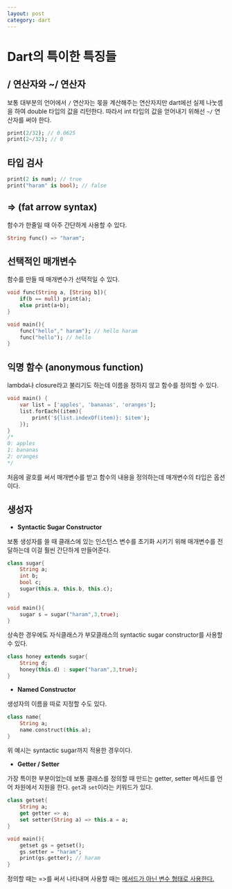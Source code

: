 ```yaml
---
layout: post
category: dart
---
```


# Dart의 특이한 특징들

## / 연산자와 ~/ 연산자

보통 대부분의 언어에서 `/` 연산자는 몫을 계산해주는 연산자지만 dart에선 실제 나눗셈을 하여 double 타입의 값을 리턴한다. 따라서 int 타입의 값을 얻어내기 위해선 `~/` 연산자를 써야 한다.

```dart
print(2/32); // 0.0625
print(2~/32); // 0
```

## 타입 검사

```dart
print(2 is num); // true
print("haram" is bool); // false
```

## => (fat arrow syntax)

함수가 한줄일 때 아주 간단하게 사용할 수 있다.

```dart
String func() => "haram";
```

## 선택적인 매개변수

함수를 만들 때 매개변수가 선택적일 수 있다.

```dart
void func(String a, [String b]){
    if(b == null) print(a);
    else print(a+b);
}

void main(){
    func("hello"," haram"); // hello haram
    func("hello"); // hello
}
```

## 익명 함수 (anonymous function)

lambda나 closure라고 불리기도 하는데 이름을 정하지 않고 함수를 정의할 수 있다.

```dart
void main() {
    var list = ['apples', 'bananas', 'oranges'];
    list.forEach((item){
        print('${list.indexOf(item)}: $item');
    });
}
/*
0: apples
1: bananas
2: oranges
*/
```

처음에 괄호를 써서 매개변수를 받고 함수의 내용을 정의하는데 매개변수의 타입은 옵션이다.

## 생성자

* **Syntactic Sugar Constructor**

보통 생성자를 쓸 때 클래스에 있는 인스턴스 변수를 초기화 시키기 위해 매개변수를 전달하는데 이걸 훨씬 간단하게 만들어준다.

```dart
class sugar{
    String a;
    int b;
    bool c;
    sugar(this.a, this.b, this.c);
}

void main(){
    sugar s = sugar("haram",3,true);
}
```

상속한 경우에도 자식클래스가 부모클래스의 syntactic sugar constructor를 사용할 수 있다.

```dart
class honey extends sugar{
    String d;
    honey(this.d) : super("haram",3,true);
}
```

* **Named Constructor**

생성자의 이름을 따로 지정할 수도 있다.

```dart
class name{
    String a;
    name.construct(this.a);
}
```

위 예시는 syntactic sugar까지 적용한 경우이다.

* **Getter / Setter**

가장 특이한 부분이었는데 보통 클래스를 정의할 때 만드는 getter, setter 메서드를 언어 차원에서 지원을 한다. `get`과 `set`이라는 키워드가 있다.

```dart
class getset{
    String a;
    get getter => a;
    set setter(String a) => this.a = a;
}

void main(){
    getset gs = getset();
    gs.setter = "haram";
    print(gs.getter); // haram
}
```

정의할 때는 =>를 써서 나타내며 사용할 때는 <u>메서드가 아닌 변수 형태로 사용한다.</u>